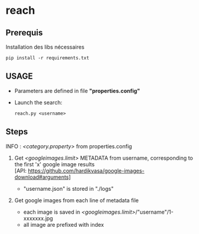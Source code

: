 # reach

## Prerequis
Installation des libs nécessaires

    pip install -r requirements.txt
    
## USAGE
- Parameters are defined in file **"properties.config"**

- Launch the search:
    
      reach.py <username>
    
## Steps
INFO : *<category.property>* from  properties.config

1) Get *<googleimages.limit>* METADATA from username, corresponding to the first 'x' google image results\
[API: https://github.com/hardikvasa/google-images-download#arguments]
    - "username.json" is stored in "./logs"
    
    
2) Get google images from each line of metadata file
    - each image is saved in *<googleimages.limit>*/"username"/1-xxxxxxx.jpg
    - all image are prefixed with index